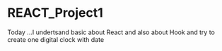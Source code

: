 # REACT_Project1
Today ...I undertsand basic about React and also about Hook and try to create one digital clock with date 
